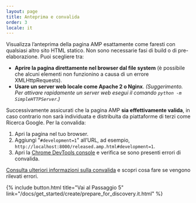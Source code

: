 ```yaml
---
layout: page
title: Anteprima e convalida
order: 3
locale: it
---
```


Visualizza l’anteprima della pagina AMP esattamente come faresti con qualsiasi altro sito HTML statico. Non sono necessarie fasi di build o di pre-elaborazione. Puoi scegliere tra:

  - **Aprire la pagina direttamente nel browser dal file system** (è possibile che alcuni elementi non funzionino a causa di un errore XMLHttpRequests).
  - **Usare un server web locale come Apache 2 o Nginx**.
    *(Suggerimento. Per attivare rapidamente un server web esegui il comando `python -m SimpleHTTPServer`.)*

Successivamente assicurati che la pagina AMP **sia effettivamente valida**, in caso contrario non sarà individuata e distribuita da piattaforme di terzi come Ricerca Google. Per la convalida:

  1. Apri la pagina nel tuo browser.
  1. Aggiungi "`#development=1`" all’URL, ad esempio, `http://localhost:8000/released.amp.html#development=1`.
  1. Apri la [Chrome DevTools console](https://developers.google.com/web/tools/chrome-devtools/debug/console/) e verifica se sono presenti errori di convalida.

[Consulta ulteriori informazioni sulla convalida](/docs/guides/validate.html) e scopri cosa fare se vengono rilevati errori.

{% include button.html title="Vai al Passaggio 5" link="/docs/get_started/create/prepare_for_discovery.it.html" %}
